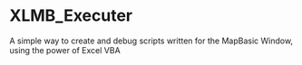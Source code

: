# XLMB_Executer
A simple way to create and debug scripts written for the MapBasic Window, using the power of Excel VBA
